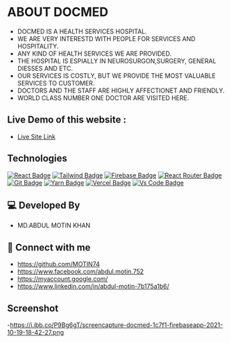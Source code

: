 # ABOUT DOCMED

- DOCMED IS A HEALTH SERVICES HOSPITAL.
- WE ARE VERY INTERESTD WITH PEOPLE FOR SERVICES AND HOSPITALITY.
- ANY KIND OF HEALTH SERVICES WE ARE PROVIDED.
- THE HOSPITAL IS ESPIALLY IN NEUROSURGON,SURGERY, GENERAL DIESSES AND ETC.
- OUR SERVICES IS COSTLY, BUT WE PROVIDE THE MOST VALUABLE SERVICES TO CUSTOMER.
- DOCTORS AND THE STAFF ARE HIGHLY AFFECTIONET AND FRIENDLY.
- WORLD CLASS NUMBER ONE DOCTOR ARE VISITED HERE.

## Live Demo of this website :

- [Live Site Link](https://docmed-1c7f1.web.app/)

## Technologies

[![React Badge](https://img.shields.io/badge/React-20232A?style=for-the-badge&logo=react&logoColor=61DAFB)](https://github.com/19smabtahinoor)
[![Tailwind Badge](https://img.shields.io/badge/Tailwind_CSS-38B2AC?style=for-the-badge&logo=tailwind-css&logoColor=white)](https://github.com/19smabtahinoor)
[![Firebase Badge](https://img.shields.io/badge/Firebase-FFCB2B?style=for-the-badge&logo=firebase&logoColor=white)](https://github.com/19smabtahinoor)
[![React Router Badge](https://img.shields.io/badge/React_Router-CA4245?style=for-the-badge&logo=react-router&logoColor=white)](https://github.com/19smabtahinoor)
[![Git Badge](https://img.shields.io/badge/git-f34f29?style=for-the-badge&logo=git&logoColor=white)](https://github.com/19smabtahinoor)
[![Yarn Badge](https://img.shields.io/badge/yarn-0078D6?style=for-the-badge&logo=yarn&logoColor=white)](https://github.com/19smabtahinoor)
[![Vercel Badge](https://img.shields.io/badge/vercel-000?style=for-the-badge&logo=vercel&logoColor=white)](https://github.com/19smabtahinoor)
[![Vs Code Badge](https://img.shields.io/badge/Visual_Studio_Code-0078D6?style=for-the-badge&logo=visualstudiocode&logoColor=white)](https://github.com/19smabtahinoor)

## 💻 Developed By
- MD.ABDUL MOTIN KHAN


## 🚀 Connect with me
- https://github.com/MOTIN74
- https://www.facebook.com/abdul.motin.752
- https://myaccount.google.com/
- https://www.linkedin.com/in/abdul-motin-7b175a1b6/



## Screenshot
-https://i.ibb.co/P9Bg6gT/screencapture-docmed-1c7f1-firebaseapp-2021-10-19-18-42-27.png

